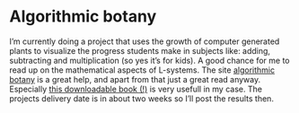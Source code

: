 <!--
  id: 301
  date: 2007-09-19
  modified: 2007-09-19
  slug: algorithmic-botany
  type: post
  excerpt: <p>I&#8217;m currently doing a project that uses the growth of computer generated plants to visualize the progress students make in subjects like: adding, subtracting and multiplication (so yes it&#8217;s for kids). A good chance for me to read up on the mathematical aspects of L-systems. The site algorithmic botany is a great help, and apart [&hellip;]</p>
  categories: book, code, nature, work
  tags: 
  inCv: 
  inPortfolio: 
  dateFrom: 
  dateTo: 
-->

# Algorithmic botany

<p>I&#8217;m currently doing a project that uses the growth of computer generated plants to visualize the progress students make in subjects like: adding, subtracting and multiplication (so yes it&#8217;s for kids). A good chance for me to read up on the mathematical aspects of L-systems. The site <a href="http://algorithmicbotany.org/">algorithmic botany</a> is a great help, and apart from that just a great read anyway. Especially <a href="http://algorithmicbotany.org/papers/#abop">this downloadable book (!)</a> is very usefull in my case. The projects delivery date is in about two weeks so I&#8217;ll post the results then.</p>
